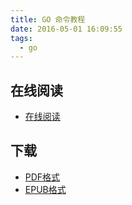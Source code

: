 ```yaml
---
title: GO 命令教程
date: 2016-05-01 16:09:55
tags:
  - go
---
```


<!--more-->

## 在线阅读 ##

* [在线阅读](http://wiki.jikexueyuan.com/project/go-command-tutorial/)

## 下载 ##

+ [PDF格式](http://wiki.jikexueyuan.com/download/go-command-tutorial/pdf/)
+ [EPUB格式](http://wiki.jikexueyuan.com/download/go-command-tutorial/epub/)
